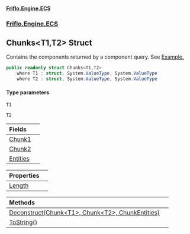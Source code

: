 #### [Friflo.Engine.ECS](index.md 'index')
### [Friflo.Engine.ECS](Friflo.Engine.ECS.md 'Friflo.Engine.ECS')

## Chunks<T1,T2> Struct

Contains the components returned by a component query.
See <a href="https://friflo.gitbook.io/friflo.engine.ecs/examples/optimization#enumerate-query-chunks">Example.</a>

```csharp
public readonly struct Chunks<T1,T2>
    where T1 : struct, System.ValueType, System.ValueType
    where T2 : struct, System.ValueType, System.ValueType
```
#### Type parameters

<a name='Friflo.Engine.ECS.Chunks_T1,T2_.T1'></a>

`T1`

<a name='Friflo.Engine.ECS.Chunks_T1,T2_.T2'></a>

`T2`

| Fields | |
| :--- | :--- |
| [Chunk1](Chunks_T1,T2_.Chunk1.md 'Friflo.Engine.ECS.Chunks<T1,T2>.Chunk1') | |
| [Chunk2](Chunks_T1,T2_.Chunk2.md 'Friflo.Engine.ECS.Chunks<T1,T2>.Chunk2') | |
| [Entities](Chunks_T1,T2_.Entities.md 'Friflo.Engine.ECS.Chunks<T1,T2>.Entities') | |

| Properties | |
| :--- | :--- |
| [Length](Chunks_T1,T2_.Length.md 'Friflo.Engine.ECS.Chunks<T1,T2>.Length') | |

| Methods | |
| :--- | :--- |
| [Deconstruct(Chunk&lt;T1&gt;, Chunk&lt;T2&gt;, ChunkEntities)](Chunks_T1,T2_.Deconstruct(Chunk_T1_,Chunk_T2_,ChunkEntities).md 'Friflo.Engine.ECS.Chunks<T1,T2>.Deconstruct(Friflo.Engine.ECS.Chunk<T1>, Friflo.Engine.ECS.Chunk<T2>, Friflo.Engine.ECS.ChunkEntities)') | |
| [ToString()](Chunks_T1,T2_.ToString().md 'Friflo.Engine.ECS.Chunks<T1,T2>.ToString()') | |
